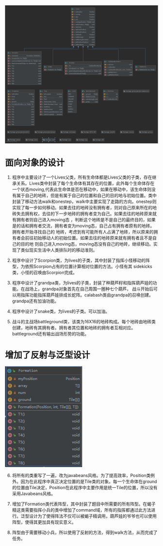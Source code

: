 ![uml picture](H4P1.png)

# 面向对象的设计
1. 程序中主要设计了一个Lives父类，所有生命体都是Lives父类的子类，存在继承关系。Lives类中封装了每个生命体有其存在的位置，此外每个生命体存在一个状态moving,代表此生命体是否在移动中，如果在移动中，该生命体则没有属于自己的地砖，但是有属于自己的位置和自己的目的地与初始位置。类中封装了移动方法walk和onestep，walk中主要实现了走路的方向。onestep则实现了每一步如何移动。如果去往的地砖没有拥有者，则对自己原来所在的地砖失去拥有权，去往的下一步地砖的拥有者变为自己。如果去往的地砖原来就有拥有者则自己进入moving态
  ，判断这个地砖是不是自己的最终目的，如果是的话和拥有者交流，拥有者变为moving态，自己占有拥有者原有的地砖。拥有者开始寻找自己的
  地砖，考虑到有可能所有人占满了地砖，所以原来的拥有者会前往初始移动人的初始位置。如果去往的地砖原来就有拥有者且不是自己的目的地
  则自己进入moving态，moving态没有自己的地砖，继续移动。实现了类似现实生活中人类排队时的移动准则。

2. 程序中设计了Scorpion类，为lives的子类，其中封装了指挥小怪移动的阵型，为依照Scorpion占有的位置计算相对位置的方法。小怪有其
  sidekicks类，小怪的召唤由Scorpion完成。

3. 程序中设计了grandpa类，为lives的子类，封装了种葫芦籽和指挥葫芦娃的功能。在战场上，grandpa对象首先在自己周围一圈种七个葫芦，
  战斗开始后可以用指挥功能指挥葫芦娃排成长蛇阵。calabash类由grandpa的召唤创建。grandpa还有加油功能。

4. 程序中设计了snake类，为lives的子类。可以加油。

5. 战斗的主战场battleground类，该类为16X16的地砖构成。每个地砖由地砖类创建，地砖有其拥有者。拥有者其位置和地砖的拥有者互相对应。
  battleground还有输出战场形势的功能。

  # 增加了反射与泛型设计

  ![uml picture](H4P2.png)

6. 将所有的类重写了一遍，改为javabeans风格。为了提高效率，Position类例外。因为在此程序中真正决定位置的是Tile类的对象。每一个生命体在ground的位置由Tile决定，Position在此程序中主要作用是统一Tile的位置，所以没有采用Javabeans风格。

7. 增加了Formation类代表阵型，其中封装了题目中所需要的所有阵型。在蝎子精这类需要指挥小兵的类中增加了command域，所有的指挥都通过此方法进行。泛型设计为了使得阵法不仅可以被蝎子精调用，葫芦娃的爷爷也可以使用阵型，使得其更加具有现实意义。
8. 阵型由于需要移动小兵，所以使用了反射的方法，得到walk方法，从而完成了任务。